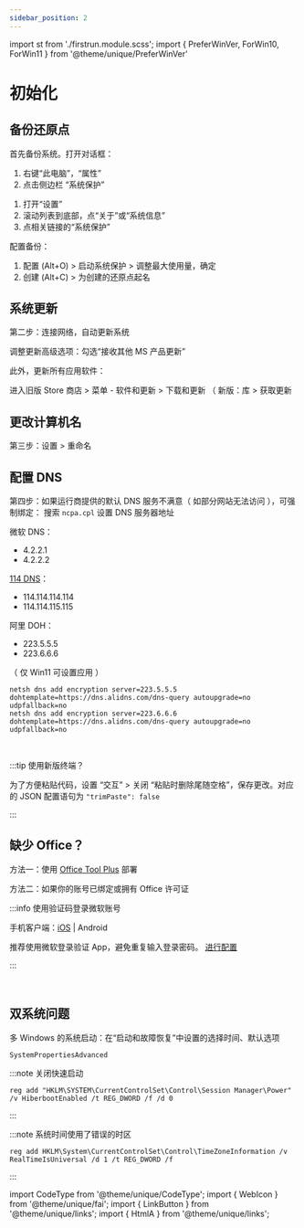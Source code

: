 ```yaml
---
sidebar_position: 2
---
```


import st from './firstrun.module.scss';
import {
PreferWinVer,
ForWin10,
ForWin11
} from '@theme/unique/PreferWinVer'

# 初始化

<PreferWinVer win10 win11 />

## 备份还原点

首先备份系统。打开对话框：

 <PreferWinVer win10 win11 noSelector>
<ForWin10>

1. 右键“此电脑”，“属性”
2. 点击侧边栏 “系统保护”

</ForWin10>
<ForWin11>

1. 打开“设置”
2. 滚动列表到底部，点“关于”或“系统信息”
3. 点相关链接的“系统保护”

</ForWin11>
</PreferWinVer>

配置备份：

1. 配置 (Alt+O) > 启动系统保护 > 调整最大使用量，确定
2. 创建 (Alt+C) > 为创建的还原点起名

## 系统更新

第二步：连接网络，自动更新系统

调整<HtmlA href="ms-settings:windowsupdate-options">更新高级选项</HtmlA>：勾选“接收其他 MS 产品更新”

<!-- 如果不介意使用 P2P 流量分享技术：进入“传递优化”选择 Internet 下载源以提高速度 -->

此外，更新所有应用软件：

进入旧版 Store 商店 > 菜单 - 软件和更新 > 下载和更新
（ 新版：库 > 获取更新

## 更改计算机名

第三步：设置 > 重命名

## 配置 DNS

第四步：如果运行商提供的默认 DNS 服务不满意（ 如部分网站无法访问 ），可强制绑定：
搜索 `ncpa.cpl` 设置 DNS 服务器地址

<div className="left-float-scope autoselect-item-of-list"><div  style={{marginRight:'4rem'}}>

微软 DNS：
- 4.2.2.1
- 4.2.2.2

</div><div>

[114 DNS](https://www.114dns.com/)：
- 114.114.114.114
- 114.114.115.115

</div></div>

<CodeType cmd admin><div className="left-float-scope autoselect-item-of-list">

阿里 DOH：

<div className={st.alidns}>

- 223.5.5.5
- 223.6.6.6

</div>

（ 仅 Win11 可设置应用 ）

</div></CodeType>

```batch
netsh dns add encryption server=223.5.5.5 dohtemplate=https://dns.alidns.com/dns-query autoupgrade=no udpfallback=no
netsh dns add encryption server=223.6.6.6 dohtemplate=https://dns.alidns.com/dns-query autoupgrade=no udpfallback=no

```

<br/>

:::tip 使用新版终端？

为了方便粘贴代码，设置 “交互” > 关闭 “粘贴时删除尾随空格”，保存更改。对应的 JSON 配置语句为 `"trimPaste": false`

:::

## 缺少 Office？

方法一：使用 [Office Tool Plus](https://otp.landian.vip/zh-cn/download.html) 部署

方法二：如果你的账号已绑定或拥有 Office 许可证

<p>
<LinkButton outline href="https://setup.office.com/" name="登录微软账号并获取" />
</p>

:::info 使用验证码登录微软账号

手机客户端：[iOS](https://apps.apple.com/cn/app/microsoft-authenticator/id983156458)
| Android

推荐使用微软登录验证 App，避免重复输入登录密码。
[进行配置](https://account.live.com/proofs/EnableTfa)

:::

<br/>

 <CodeType cmd admin >

## 双系统问题

</CodeType>

多 Windows 的系统启动：在“启动和故障恢复”中设置的选择时间、默认选项

    SystemPropertiesAdvanced

:::note 关闭快速启动

    reg add "HKLM\SYSTEM\CurrentControlSet\Control\Session Manager\Power" /v HiberbootEnabled /t REG_DWORD /f /d 0

:::

:::note 系统时间使用了错误的时区

    reg add HKLM\System\CurrentControlSet\Control\TimeZoneInformation /v RealTimeIsUniversal /d 1 /t REG_DWORD /f

:::

import CodeType from '@theme/unique/CodeType';
import { WebIcon } from '@theme/unique/fai';
import { LinkButton } from '@theme/unique/links';
import { HtmlA } from '@theme/unique/links';
